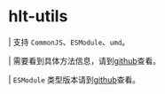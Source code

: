 # hlt-utils
| 支持 `CommonJS`、`ESModule`、`umd`。

| 需要看到具体方法信息，请到[github](https://github.com/SuperCodeCandy/super-code-candy-utils-basic)查看。

| `ESModule` 类型版本请到[github](https://github.com/SuperCodeCandy/super-code-candy-utils-es)查看。
